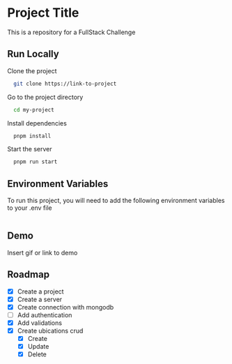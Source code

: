 # Project Title

This is a repository for a FullStack Challenge

## Run Locally

Clone the project

```bash
  git clone https://link-to-project
```

Go to the project directory

```bash
  cd my-project
```

Install dependencies

```bash
  pnpm install
```

Start the server

```bash
  pnpm run start
```


## Environment Variables

To run this project, you will need to add the following environment variables to your .env file

```

```

## Demo

Insert gif or link to demo


## Roadmap

- [x] Create a project
- [x] Create a server
- [x] Create connection with mongodb
- [ ] Add authentication
- [x] Add validations
- [x] Create ubications crud
  - [x] Create
  - [x] Update
  - [x] Delete
